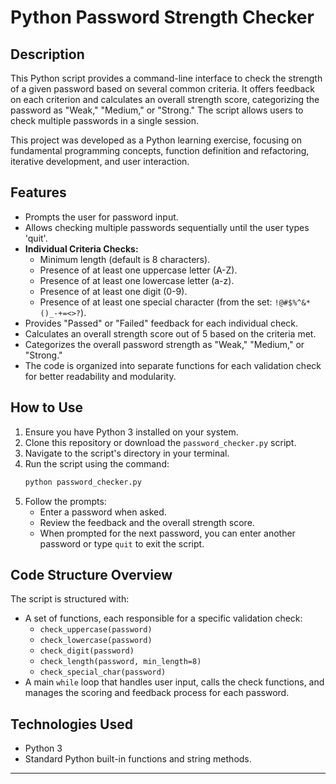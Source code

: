 # Python Password Strength Checker

## Description

This Python script provides a command-line interface to check the strength of a given password based on several common criteria. It offers feedback on each criterion and calculates an overall strength score, categorizing the password as "Weak," "Medium," or "Strong." The script allows users to check multiple passwords in a single session.

This project was developed as a Python learning exercise, focusing on fundamental programming concepts, function definition and refactoring, iterative development, and user interaction.

## Features

* Prompts the user for password input.
* Allows checking multiple passwords sequentially until the user types 'quit'.
* **Individual Criteria Checks:**
    * Minimum length (default is 8 characters).
    * Presence of at least one uppercase letter (A-Z).
    * Presence of at least one lowercase letter (a-z).
    * Presence of at least one digit (0-9).
    * Presence of at least one special character (from the set: `!@#$%^&*()_-+=<>?`).
* Provides "Passed" or "Failed" feedback for each individual check.
* Calculates an overall strength score out of 5 based on the criteria met.
* Categorizes the overall password strength as "Weak," "Medium," or "Strong."
* The code is organized into separate functions for each validation check for better readability and modularity.

## How to Use

1.  Ensure you have Python 3 installed on your system.
2.  Clone this repository or download the `password_checker.py` script.
3.  Navigate to the script's directory in your terminal.
4.  Run the script using the command:
    ```bash
    python password_checker.py
    ```
5.  Follow the prompts:
    * Enter a password when asked.
    * Review the feedback and the overall strength score.
    * When prompted for the next password, you can enter another password or type `quit` to exit the script.

## Code Structure Overview

The script is structured with:
* A set of functions, each responsible for a specific validation check:
    * `check_uppercase(password)`
    * `check_lowercase(password)`
    * `check_digit(password)`
    * `check_length(password, min_length=8)`
    * `check_special_char(password)`
* A main `while` loop that handles user input, calls the check functions, and manages the scoring and feedback process for each password.

## Technologies Used

* Python 3
* Standard Python built-in functions and string methods.

---

